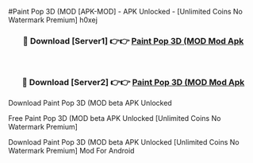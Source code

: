 #Paint Pop 3D (MOD [APK-MOD] - APK Unlocked - [Unlimited Coins No Watermark Premium] h0xej



<div align="center">

<h3>🔴 Download [Server1] 👉👉 <a href="https://momento.my/?title=Paint_Pop_3D_(MOD">Paint Pop 3D (MOD Mod Apk</a></h3><br>

<h3>🔴 Download [Server2] 👉👉 <a href="https://momento.my/?title=Paint_Pop_3D_(MOD">Paint Pop 3D (MOD Mod Apk</a></h3>
</div>



Download Paint Pop 3D (MOD beta APK Unlocked

Free Paint Pop 3D (MOD beta APK Unlocked [Unlimited Coins No Watermark Premium]

Download Paint Pop 3D (MOD beta APK Unlocked [Unlimited Coins No Watermark Premium] Mod For Android
